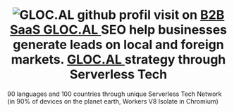 <h1 align="center"><img src="https://komarev.com/ghpvc/?username=gloc-al&label=GLOCAL GITHUB VIEWS&color=red&style=flat-square" 
		alt="GLOC.AL github profil visit" /> 
		on 
		<a href="https://GLOC.AL?utm_content=githubhead&utm_medium=social&utm_source=github.com" target="_blank">
		B2B SaaS GLOC.AL
		<a/>
		SEO help businesses generate leads on local and foreign markets. 
		<a href="https://gloc.al?utm_content=glocalteammate&utm_medium=web&utm_source=github.com" 
		target="_blank">
		GLOC.AL
		<a/>
		strategy through Serverless Tech
</h1>

90 languages and 100 countries through unique Serverless Tech Network (in 90% of devices on the planet earth, 
Workers V8 Isolate in Chromium)
